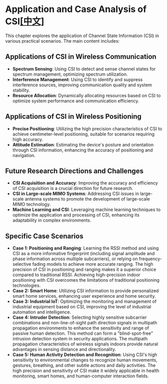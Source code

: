 # Application and Case Analysis of CSI[[中文]](docs/zh_CN/CSI-Applications.md)

This chapter explores the application of Channel State Information (CSI) in various practical scenarios. The main content includes:

## Applications of CSI in Wireless Communication

- **Spectrum Sensing**: Using CSI to detect and sense channel states for spectrum management, optimizing spectrum utilization.
- **Interference Management**: Using CSI to identify and suppress interference sources, improving communication quality and system stability.
- **Resource Allocation**: Dynamically allocating resources based on CSI to optimize system performance and communication efficiency.

## Applications of CSI in Wireless Positioning

- **Precise Positioning**: Utilizing the high precision characteristics of CSI to achieve centimeter-level positioning, suitable for scenarios requiring high accuracy.
- **Attitude Estimation**: Estimating the device's posture and orientation through CSI information, enhancing the accuracy of positioning and navigation.

## Future Research Directions and Challenges

- **CSI Acquisition and Accuracy**: Improving the accuracy and efficiency of CSI acquisition is a crucial direction for future research.
- **CSI in Large-scale MIMO Systems**: Addressing CSI issues in large-scale antenna systems to promote the development of large-scale MIMO technology.
- **Machine Learning and CSI**: Leveraging machine learning techniques to optimize the application and processing of CSI, enhancing its adaptability in complex environments.

## Specific Case Scenarios

- **Case 1: Positioning and Ranging**: Learning the RSSI method and using CSI as a more informative fingerprint (including signal amplitude and phase information across multiple subcarriers), or relying on frequency-selective fading models to achieve more accurate ranging. The high precision of CSI in positioning and ranging makes it a superior choice compared to traditional RSSI.
Achieving high-precision indoor positioning with CSI overcomes the limitations of traditional positioning technologies.
- **Case 2: Smart Home**: Utilizing CSI information to provide personalized smart home services, enhancing user experience and home security.
- **Case 3: Industrial IoT**: Optimizing the monitoring and management of industrial equipment based on CSI, improving the level of industrial automation and intelligence.
- **Case 4: Intruder Detection**: Selecting highly sensitive subcarrier combinations and non-line-of-sight path direction signals in multipath propagation environments to enhance the sensitivity and range of passive human detection. This method can form a "blind-spot-free" intrusion detection system in security applications. The multipath propagation characteristics of wireless signals indoors provide natural advantages in sensing distance and directionality.
- **Case 5: Human Activity Detection and Recognition**: Using CSI's high sensitivity to environmental changes to recognize human movements, gestures, breathing, and other subtle actions and daily activities. The high precision and sensitivity of CSI make it widely applicable in health monitoring, smart homes, and human-computer interaction fields.